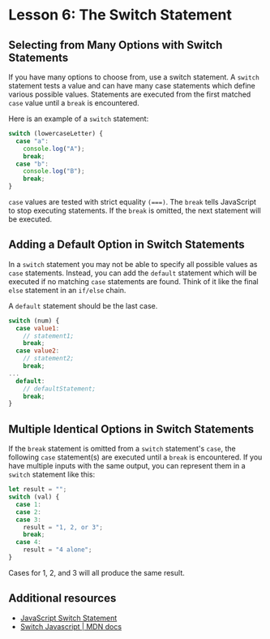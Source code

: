 # Lesson 6: The Switch Statement

## Selecting from Many Options with Switch Statements

If you have many options to choose from, use a switch statement. A `switch` statement tests a value and can have many case statements which define various possible values. Statements are executed from the first matched `case` value until a `break` is encountered.

Here is an example of a `switch` statement:

```js
switch (lowercaseLetter) {
  case "a":
    console.log("A");
    break;
  case "b":
    console.log("B");
    break;
}
```

`case` values are tested with strict equality `(===)`. The `break` tells JavaScript to stop executing statements. If the `break` is omitted, the next statement will be executed.

## Adding a Default Option in Switch Statements

In a `switch` statement you may not be able to specify all possible values as `case` statements. Instead, you can add the `default` statement which will be executed if no matching `case` statements are found. Think of it like the final `else` statement in an `if/else` chain.

A `default` statement should be the last case.

```js
switch (num) {
  case value1:
    // statement1;
    break;
  case value2:
    // statement2;
    break;
...
  default:
    // defaultStatement;
    break;
}
```

## Multiple Identical Options in Switch Statements

If the `break` statement is omitted from a `switch` statement's `case`, the following `case` statement(s) are executed until a `break` is encountered. If you have multiple inputs with the same output, you can represent them in a `switch` statement like this:

```js
let result = "";
switch (val) {
  case 1:
  case 2:
  case 3:
    result = "1, 2, or 3";
    break;
  case 4:
    result = "4 alone";
}
```
Cases for 1, 2, and 3 will all produce the same result.

## Additional resources

- [JavaScript Switch Statement](https://www.w3schools.com/js/js_switch.asp)<br>
- [Switch Javascript | MDN docs](https://developer.mozilla.org/en-US/docs/Web/JavaScript/Reference/Statements/switch)